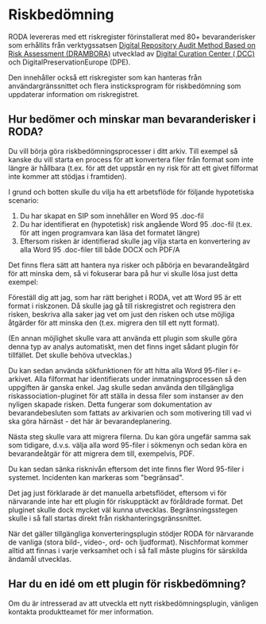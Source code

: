 # Riskbedömning

RODA levereras med ett riskregister förinstallerat med 80+ bevaranderisker som erhållits från verktygssatsen [Digital Repository Audit Method Based on Risk Assessment (DRAMBORA)](http://www.repositoryaudit.eu) utvecklad av [Digital Curation Center ( DCC)](http://www.dcc.ac.uk) och DigitalPreservationEurope (DPE).

Den innehåller också ett riskregister som kan hanteras från användargränssnittet och flera insticksprogram för riskbedömning som uppdaterar information om riskregistret.

## Hur bedömer och minskar man bevaranderisker i RODA?

Du vill börja göra riskbedömningsprocesser i ditt arkiv. Till exempel så kanske du vill starta en process för att konvertera filer från format som inte längre är hållbara (t.ex. för att det uppstår en ny risk för att ett givet filformat inte kommer att stödjas i framtiden).

I grund och botten skulle du vilja ha ett arbetsflöde för följande hypotetiska scenario:

1. Du har skapat en SIP som innehåller en Word 95 .doc-fil
1. Du har identifierat en (hypotetisk) risk angående Word 95 .doc-fil (t.ex. för att ingen programvara kan läsa det formatet längre)
1. Eftersom risken är identifierad skulle jag vilja starta en konvertering av alla Word 95 .doc-filer till både DOCX och PDF/A

Det finns flera sätt att hantera nya risker och påbörja en bevarandeåtgärd för att minska dem, så vi fokuserar bara på hur vi skulle lösa just detta exempel:

Föreställ dig att jag, som har rätt berighet i RODA, vet att Word 95 är ett format i riskzonen. Då skulle jag gå till riskregistret och registrera den risken, beskriva alla saker jag vet om just den risken och utse möjliga åtgärder för att minska den (t.ex. migrera den till ett nytt format).

(En annan möjlighet skulle vara att använda ett plugin som skulle göra denna typ av analys automatiskt, men det finns inget sådant plugin för tillfället. Det skulle behöva utvecklas.)

Du kan sedan använda sökfunktionen för att hitta alla Word 95-filer i e-arkivet. Alla filformat har identifierats under inmatningsprocessen så den uppgiften är ganska enkel. Jag skulle sedan använda den tillgängliga riskassociation-pluginet för att ställa in dessa filer som instanser av den nyligen skapade risken. Detta fungerar som dokumentation av bevarandebesluten som fattats av arkivarien och som motivering till vad vi ska göra härnäst - det här är bevarandeplanering.

Nästa steg skulle vara att migrera filerna. Du kan göra ungefär samma sak som tidigare, d.v.s. välja alla word 95-filer i sökmenyn och sedan köra en bevarandeåtgär för att migrera dem till, exempelvis, PDF.

Du kan sedan sänka risknivån eftersom det inte finns fler Word 95-filer i systemet. Incidenten kan markeras som "begränsad".

Det jag just förklarade är det manuella arbetsflödet, eftersom vi för närvarande inte har ett plugin för riskupptäckt av föråldrade format. Det pluginet skulle dock mycket väl kunna utvecklas. Begränsningsstegen skulle i så fall startas direkt från riskhanteringsgränssnittet.

När det gäller tillgängliga konverteringsplugin stödjer RODA för närvarande de vanliga (stora bild-, video-, ord- och ljudformat). Nischformat kommer alltid att finnas i varje verksamhet och i så fall måste plugins för särskilda ändamål utvecklas.

## Har du en idé om ett plugin för riskbedömning?

Om du är intresserad av att utveckla ett nytt riskbedömningsplugin, vänligen kontakta produktteamet för mer information.
